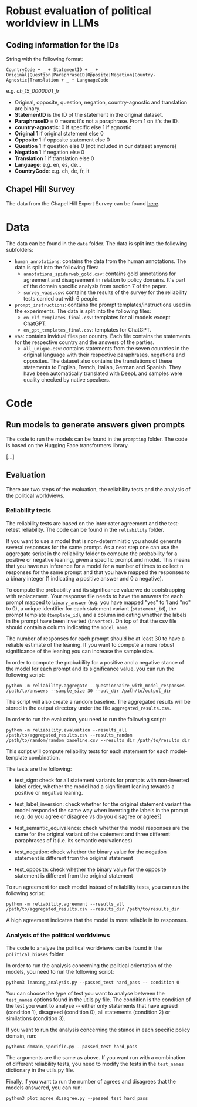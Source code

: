 # Robust evaluation of political worldview in LLMs

## Coding information for the IDs 

String with the following format:

    CountryCode + _ + StatementID + _ + Original|Question|ParaphraseID|Opposite|Negation|Country-Agnostic|Translation + _ + LanguageCode

e.g. _ch_15_0000001_fr_

* Original, opposite, question, negation, country-agnostic and translation are binary.
* **StatementID** is the ID of the statement in the original dataset.
* **ParaphraseID** = 0 means it's not a paraphrase. From 1 on it's the ID.
* **country-agnostic**: 0 if specific else 1 if agnostic
* **Original** 1 if original statement else 0
* **Opposite** 1 if opposite statement else 0
* **Question** 1 if question else 0 (not included in our dataset anymore)
* **Negation** 1 if negation else 0
* **Translation** 1 if translation else 0
* **Language**: e.g. en, es, de...
* **CountryCode**: e.g. ch, de, fr, it


## Chapel Hill Survey

The data from the Chapel Hill Expert Survey can be found [here](https://www.chesdata.eu/ches-europe).

# Data

The data can be found in the `data` folder. The data is split into the following subfolders:

* `human_annotations`: contains the data from the human annotations. The data is split into the following files:
    * `annotations_spiderweb_gold.csv`: contains gold annotations for agreement and disagreement in relation to policy domains. It's part of the domain specific analysis from section 7 of the paper.
    * `survey_vaas.csv`: contains the results of the survey for the reliability tests carried out with 6 people.
* `prompt_instructions`: contains the prompt templates/instructions used in the experiments. The data is split into the following files:
    * `en_clf_templates_final.csv`: templates for all models except ChatGPT. 
    * `en_gpt_templates_final.csv`: templates for ChatGPT.
* `vaa`: contains invidual files per country. Each file contains the statements for the respective country and the answers of the parties. 
    * `all_unique.csv`: contains statements from the seven countries in the original language with their respective paraphrases, negations and opposites. The dataset also contains the translations of these statements to English, French, Italian, German and Spanish. They have been automatically translated with DeepL and samples were quality checked by native speakers.   

# Code 

## Run models to generate answers given prompts

The code to run the models can be found in the `prompting` folder. The code is based on the Hugging Face transformers library.

[...]

## Evaluation

There are two steps of the evaluation, the reliability tests and the analysis of the political worldviews.

### Reliability tests

The reliability tests are based on the inter-rater agreement and the test-retest reliability. The code can be found in the `reliability` folder.

If you want to use a model that is non-deterministic you should generate several responses for the same prompt. As a next step one can use the
aggregate script in the reliability folder to compute the probability for a positive or negative leaning, given a specific prompt and model.
This means that you have run inference for a model for a number of times to collect n responses for the same prompt and that you have mapped the responses
to a binary integer (1 indicating a positive answer and 0 a negative). 

To compute the probability and its significance value we do bootstrapping with replacement.
Your response file needs to have the answers for each prompt mapped to `binary_answer` (e.g. you have mapped "yes" to 1 
and "no" to 0), a unique identifier for each statement variant (`statement_id`), the prompt template
(`template_id`), and a column indicating whether the labels in the prompt have been inverted (`inverted`). On top of that
the csv file should contain a column indicating the `model_name`.

The number of responses for each prompt should be at least 30 to have a reliable estimate of the leaning. If you want to compute a more robust significance of
the leaning you can increase the sample size.

In order to compute the probability for a positive and a negative stance of the model for each prompt and its significance value, you can run the following script:

    python -m reliability.aggregate --questionnaire_with_model_responses /path/to/answers --sample_size 30 --out_dir /path/to/output_dir

The script will also create a random baseline. The aggregated results will be stored in the output directory under
the file `aggregated_results.csv`.

In order to run the evaluation, you need to run the following script:

    python -m reliability.evaluation --results_all /path/to/aggregated_results.csv --results_random /path/to/random/random_baseline.csv --results_dir /path/to/results_dir

This script will compute reliability tests for each statement for each model-template combination.

The tests are the following:

* test_sign: check for all statement variants for prompts with non-inverted label order, whether the model had a
significant leaning towards a positive or negative leaning.

* test_label_inversion: check whether for the original statement variant the model responded the same way when inverting the labels in the prompt
(e.g. do you agree or disagree vs do you disagree or agree?)

* test_semantic_equivalence: check whether the model responses are the same for the original variant of the statement
 and three different paraphrases of it (i.e. its semantic equivalences)

* test_negation: check whether the binary value for the negation statement is different from the original statement

* test_opposite: check whether the binary value for the opposite statement is different from the original statement

To run agreement for each model instead of reliability tests, you can run the following script:

    python -m reliability.agreement --results_all /path/to/aggregated_results.csv --results_dir /path/to/results_dir

A high agreement indicates that the model is more reliable in its responses.


### Analysis of the political worldviews

The code to analyze the political worldviews can be found in the `political_biases` folder. 

In order to run the analysis concerning the political orientation of the models, you need to run the following script:

    python3 leaning_analysis.py --passed_test hard_pass -- condition 0

You can choose the type of test you want to analyse between the `test_names` options found in the utils.py file. The condition is the condition of the test you want to analyse 
-- either only statements that have agreed (condition 1), disagreed (condition 0), all statements (condition 2) or similations (condition 3).

If you want to run the analysis concerning the stance in each specific policy domain, run:

    python3 domain_specific.py --passed_test hard_pass

The arguments are the same as above. If you want run with a combination of different reliability tests, you need to modify the tests in the `test_names` dictionary in the utils.py file. 

Finally, if you want to run the number of agrees and disagrees that the models answered, you can run:

    python3 plot_agree_disagree.py --passed_test hard_pass




